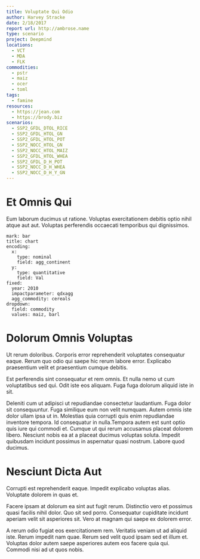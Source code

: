 ```yaml
---
title: Voluptate Qui Odio
author: Harvey Stracke
date: 2/18/2017
report url: http://ambrose.name
type: scenario
project: Deepmind
locations:
  - VCT
  - MDA
  - FLK
commodities:
  - pstr
  - maiz
  - ocer
  - toml
tags:
  - famine
resources:
  - https://jean.com
  - https://brody.biz
scenarios:
  - SSP2_GFDL_DTOL_RICE
  - SSP2_GFDL_HTOL_GN
  - SSP2_GFDL_HTOL_POT
  - SSP2_NOCC_HTOL_GN
  - SSP2_NOCC_HTOL_MAIZ
  - SSP2_GFDL_HTOL_WHEA
  - SSP2_GFDL_D_H_POT
  - SSP2_NOCC_D_H_WHEA
  - SSP2_NOCC_D_H_Y_GN
---
```

# Et Omnis Qui
Eum laborum ducimus ut ratione. Voluptas exercitationem debitis optio nihil atque aut aut. Voluptas perferendis occaecati temporibus qui dignissimos.

```vis
mark: bar
title: chart
encoding:
  x:
    type: nominal
    field: agg_continent
  y:
    type: quantitative
    field: Val
fixed:
  year: 2010
  impactparameter: qdxagg
  agg_commodity: cereals
dropdown:
  field: commodity
  values: maiz, barl
```

# Dolorum Omnis Voluptas
Ut rerum doloribus. Corporis error reprehenderit voluptates consequatur eaque. Rerum quo odio qui saepe hic rerum labore error. Explicabo praesentium velit et praesentium cumque debitis.
 Est perferendis sint consequatur et rem omnis. Et nulla nemo ut cum voluptatibus sed qui. Odit iste eos aliquam. Fuga fuga dolorum aliquid iste in sit.
 Deleniti cum ut adipisci ut repudiandae consectetur laudantium. Fuga dolor sit consequuntur. Fuga similique eum non velit numquam. Autem omnis iste dolor ullam ipsa ut in. Molestias quia corrupti quis enim repudiandae inventore tempora. Id consequatur in nulla.Tempora autem est sunt optio quis iure qui commodi et. Cumque ut qui rerum accusamus placeat dolorem libero. Nesciunt nobis ea at a placeat ducimus voluptas soluta. Impedit quibusdam incidunt possimus in aspernatur quasi nostrum. Labore quod ducimus.

# Nesciunt Dicta Aut
Corrupti est reprehenderit eaque. Impedit explicabo voluptas alias. Voluptate dolorem in quas et.
 Facere ipsam at dolorum ea sint aut fugit rerum. Distinctio vero et possimus quasi facilis nihil dolor. Quo sit sed porro. Consequatur cupiditate incidunt aperiam velit sit asperiores sit. Vero at magnam qui saepe ex dolorem error.
 A rerum odio fugiat eos exercitationem rem. Veritatis veniam ut ad aliquid iste. Rerum impedit nam quae. Rerum sed velit quod ipsam sed et illum et. Voluptas dolor autem saepe asperiores autem eos facere quia qui. Commodi nisi ad ut quos nobis.
